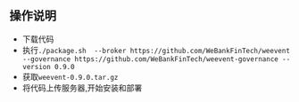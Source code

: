 ## 操作说明
- 下载代码
- 执行`./package.sh  --broker https://github.com/WeBankFinTech/weevent --governance https://github.com/WeBankFinTech/weevent-governance --version 0.9.0`
- 获取`weevent-0.9.0.tar.gz`
- 将代码上传服务器,开始安装和部署